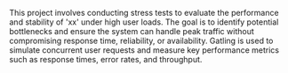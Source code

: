 This project involves conducting stress tests to evaluate the performance and stability of 'xx' under high user loads. The goal is to identify potential bottlenecks and ensure the system can handle peak traffic without compromising response time, reliability, or availability. Gatling is used to simulate concurrent user requests and measure key performance metrics such as response times, error rates, and throughput.
